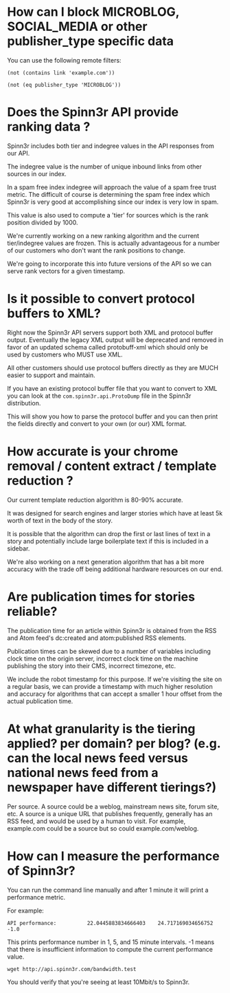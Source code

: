 # How can I block MICROBLOG, SOCIAL\_MEDIA or other publisher\_type specific data #

You can use the following remote filters:

```
(not (contains link 'example.com'))
```

```
(not (eq publisher_type 'MICROBLOG'))
```

# Does the Spinn3r API provide ranking data ? #

Spinn3r includes both tier and indegree values in the API responses from our
API.

The indegree value is the number of unique inbound links from other sources in
our index.

In a spam free index indegree will approach the value of a spam free trust
metric.  The difficult of course is determining the spam free index which
Spinn3r is very good at accomplishing since our index is very low in spam.

This value is also used to compute a 'tier' for sources which is the rank
position divided by 1000.

We're currently working on a new ranking algorithm and the current tier/indegree
values are frozen.  This is actually advantageous for a number of our customers
who don't want the rank positions to change.

We're going to incorporate this into future versions of the API so we can serve
rank vectors for a given timestamp.

# Is it possible to convert protocol buffers to XML? #

Right now the Spinn3r API servers support both XML and protocol buffer output.  Eventually the legacy XML output will be deprecated and removed in favor of an updated schema called protobuff-xml which should only be used by customers who MUST use XML.

All other customers should use protocol buffers directly as they are MUCH easier to support and maintain.

If you have an existing protocol buffer file that you want to convert to XML you can look at the `com.spinn3r.api.ProtoDump` file in the Spinn3r distribution.

This will show you how to parse the protocol buffer and you can then print the fields directly and convert to your own (or our) XML format.

# How accurate is your chrome removal / content extract / template reduction ? #

Our current template reduction algorithm is 80-90% accurate.

It was designed for search engines and larger stories which have at least 5k worth of text in the body of the story.

It is possible that the algorithm can drop the first or last lines of text in a story and potentially include large boilerplate text if this is included in a sidebar.

We're also working on a next generation algorithm that has a bit more accuracy with the trade off being additional hardware resources on our end.

# Are publication times for stories reliable? #

The publication time for an article within Spinn3r is obtained from the RSS and Atom feed's dc:created and atom:published RSS elements.

Publication times can be skewed due to a number of variables including clock time on the origin server, incorrect clock time on the machine publishing the story into their CMS, incorrect timezone, etc.

We include the robot timestamp for this purpose.  If we're visiting the site on a regular basis, we can provide a timestamp with much higher resolution and accuracy for algorithms that can accept a smaller 1 hour offset from the actual publication time.

# At what granularity is the tiering applied? per domain? per blog? (e.g. can the local news feed versus national news feed from a newspaper have different tierings?) #

Per source.  A source could be a weblog, mainstream news site, forum site, etc.  A source is a unique URL that publishes frequently, generally has an RSS feed, and would be used by a human to visit.  For example, example.com could be a source but so could example.com/weblog.

# How can I measure the performance of Spinn3r? #

You can run the command line manually and after 1 minute it will print a performance metric.

For example:

```
API performance:          22.0445883834666403    24.717169034656752    -1.0
```

This prints performance number in 1, 5, and 15 minute intervals.  -1 means that there is insufficient information to compute the current performance value.

```
wget http://api.spinn3r.com/bandwidth.test
```

You should verify that you're seeing at least 10Mbit/s to Spinn3r.